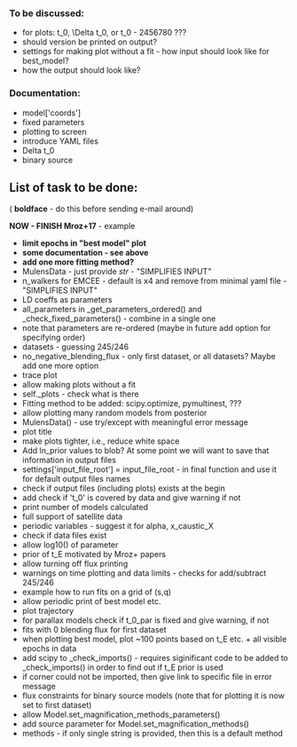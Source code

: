 ### To be discussed:

- for plots: t_0, \Delta t_0, or t_0 - 2456780 ???
- should version be printed on output?
- settings for making plot without a fit - how input should look like for best_model?
- how the output should look like?

### Documentation:
- model['coords']
- fixed parameters
- plotting to screen
- introduce YAML files
- Delta t_0
- binary source

## List of task to be done:

( **boldface** - do this before sending e-mail around)

**NOW - FINISH Mroz+17** - example

- **limit epochs in "best model" plot**
- **some documentation - see above**
- **add one more fitting method?**
- MulensData - just provide *str* - "SIMPLIFIES INPUT"
- n_walkers for EMCEE - default is x4 and remove from minimal yaml file - "SIMPLIFIES INPUT"
- LD coeffs as parameters
- all_parameters in _get_parameters_ordered() and _check_fixed_parameters() - combine in a single one
- note that parameters are re-ordered (maybe in future add option for specifying order)
- datasets - guessing 245/246
- no_negative_blending_flux - only first dataset, or all datasets? Maybe add one more option
- trace plot
- allow making plots without a fit
- self._plots - check what is there
- Fitting method to be added: scipy.optimize, pymultinest, ???
- allow plotting many random models from posterior
- MulensData() - use try/except with meaningful error message
- plot title
- make plots tighter, i.e., reduce white space
- Add ln_prior values to blob? At some point we will want to save that information in output files
- settings['input_file_root'] = input_file_root - in final function and use it for default output files names
- check if output files (including plots) exists at the begin
- add check if 't_0' is covered by data and give warning if not
- print number of models calculated
- full support of satellite data
- periodic variables - suggest it for alpha, x_caustic_X
- check if data files exist
- allow log10() of parameter
- prior of t_E motivated by Mroz+ papers
- allow turning off flux printing
- warnings on time plotting and data limits - checks for add/subtract 245/246
- example how to run fits on a grid of (s,q)
- allow periodic print of best model etc.
- plot trajectory
- for parallax models check if t_0_par is fixed and give warning, if not
- fits with 0 blending flux for first dataset
- when plotting best model, plot ~100 points based on t_E etc. + all visible epochs in data
- add scipy to _check_imports() - requires siginificant code to be added to _check_imports() in order to find out if t_E prior is used
- if corner could not be imported, then give link to specific file in error message
- flux constraints for binary source models (note that for plotting it is now set to first dataset)
- allow Model.set_magnification_methods_parameters()
- add source parameter for Model.set_magnification_methods()
- methods - if only single string is provided, then this is a default method
